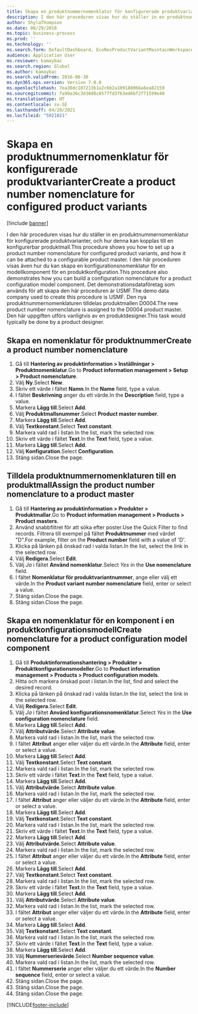 ```yaml
---
title: Skapa en produktnummernomenklatur för konfigurerade produktvarianter
description: I den här proceduren visas hur du ställer in en produktnummernomenklatur för konfigurerade produktvarianter, och hur denna kan kopplas till en konfigurerbar produktmall.
author: ShylaThompson
ms.date: 08/29/2018
ms.topic: business-process
ms.prod: ''
ms.technology: ''
ms.search.form: DefaultDashboard, EcoResProductVariantMaintainWorkspace, EcoResNomenclature, EcoResProductListPage, EcoResProductDetails, PCProductConfigurationModelListPage, PCProductConfigurationModelDetails
audience: Application User
ms.reviewer: kamaybac
ms.search.region: Global
ms.author: kamaybac
ms.search.validFrom: 2016-06-30
ms.dyn365.ops.version: Version 7.0.0
ms.openlocfilehash: 7ea30dc107213b1a2c6b2a109188066a6ea82159
ms.sourcegitcommit: fa99a36c3d30d0c0577fd3f63ed6bf2f71599e40
ms.translationtype: HT
ms.contentlocale: sv-SE
ms.lasthandoff: 04/20/2021
ms.locfileid: "5921021"
---
```

# <a name="create-a-product-number-nomenclature-for-configured-product-variants"></a><span data-ttu-id="e9b79-103">Skapa en produktnummernomenklatur för konfigurerade produktvarianter</span><span class="sxs-lookup"><span data-stu-id="e9b79-103">Create a product number nomenclature for configured product variants</span></span>

[!include [banner](../../includes/banner.md)]

<span data-ttu-id="e9b79-104">I den här proceduren visas hur du ställer in en produktnummernomenklatur för konfigurerade produktvarianter, och hur denna kan kopplas till en konfigurerbar produktmall.</span><span class="sxs-lookup"><span data-stu-id="e9b79-104">This procedure shows you how to set up a product number nomenclature for configured product variants, and how it can be attached to a configurable product master.</span></span> <span data-ttu-id="e9b79-105">I den här proceduren visas även hur du kan skapa en konfigurationsnomenklatur för en modellkomponent för en produktkonfiguration.</span><span class="sxs-lookup"><span data-stu-id="e9b79-105">This procedure also demonstrates how you can build a configuration nomenclature for a product configuration model component.</span></span> <span data-ttu-id="e9b79-106">Det demonstrationsdataföretag som används för att skapa den här proceduren är USMF.</span><span class="sxs-lookup"><span data-stu-id="e9b79-106">The demo data company used to create this procedure is USMF.</span></span> <span data-ttu-id="e9b79-107">Den nya produktnummernomenklaturen tilldelas produktmallen D0004.</span><span class="sxs-lookup"><span data-stu-id="e9b79-107">The new product number nomenclature is assigned to the D0004 product master.</span></span> <span data-ttu-id="e9b79-108">Den här uppgiften utförs vanligtvis av en produktdesigner.</span><span class="sxs-lookup"><span data-stu-id="e9b79-108">This task would typically be done by a product designer.</span></span>

## <a name="create-a-product-number-nomenclature"></a><span data-ttu-id="e9b79-109">Skapa en nomenklatur för produktnummer</span><span class="sxs-lookup"><span data-stu-id="e9b79-109">Create a product number nomenclature</span></span>

1. <span data-ttu-id="e9b79-110">Gå till **Hantering av produktinformation \> Inställningar \> Produktnomenklatur**.</span><span class="sxs-lookup"><span data-stu-id="e9b79-110">Go to **Product information management \> Setup \> Product nomenclature**.</span></span>
1. <span data-ttu-id="e9b79-111">Välj **Ny**.</span><span class="sxs-lookup"><span data-stu-id="e9b79-111">Select **New**.</span></span>
1. <span data-ttu-id="e9b79-112">Skriv ett värde i fältet **Namn**.</span><span class="sxs-lookup"><span data-stu-id="e9b79-112">In the **Name** field, type a value.</span></span>
1. <span data-ttu-id="e9b79-113">I fältet **Beskrivning** anger du ett värde.</span><span class="sxs-lookup"><span data-stu-id="e9b79-113">In the **Description** field, type a value.</span></span>
1. <span data-ttu-id="e9b79-114">Markera **Lägg till**.</span><span class="sxs-lookup"><span data-stu-id="e9b79-114">Select **Add**.</span></span>
1. <span data-ttu-id="e9b79-115">Välj **Produktmallsnummer**.</span><span class="sxs-lookup"><span data-stu-id="e9b79-115">Select **Product master number**.</span></span>
1. <span data-ttu-id="e9b79-116">Markera **Lägg till**.</span><span class="sxs-lookup"><span data-stu-id="e9b79-116">Select **Add**.</span></span>
1. <span data-ttu-id="e9b79-117">Välj **Textkonstant**.</span><span class="sxs-lookup"><span data-stu-id="e9b79-117">Select **Text constant**.</span></span>
1. <span data-ttu-id="e9b79-118">Markera vald rad i listan.</span><span class="sxs-lookup"><span data-stu-id="e9b79-118">In the list, mark the selected row.</span></span>
1. <span data-ttu-id="e9b79-119">Skriv ett värde i fältet **Text**.</span><span class="sxs-lookup"><span data-stu-id="e9b79-119">In the **Text** field, type a value.</span></span>
1. <span data-ttu-id="e9b79-120">Markera **Lägg till**.</span><span class="sxs-lookup"><span data-stu-id="e9b79-120">Select **Add**.</span></span>
1. <span data-ttu-id="e9b79-121">Välj **Konfiguration**.</span><span class="sxs-lookup"><span data-stu-id="e9b79-121">Select **Configuration**.</span></span>
1. <span data-ttu-id="e9b79-122">Stäng sidan.</span><span class="sxs-lookup"><span data-stu-id="e9b79-122">Close the page.</span></span>

## <a name="assign-the-product-number-nomenclature-to-a-product-master"></a><span data-ttu-id="e9b79-123">Tilldela produktnummernomenklaturen till en produktmall</span><span class="sxs-lookup"><span data-stu-id="e9b79-123">Assign the product number nomenclature to a product master</span></span>

1. <span data-ttu-id="e9b79-124">Gå till **Hantering av produktinformation \> Produkter \> Produktmallar**.</span><span class="sxs-lookup"><span data-stu-id="e9b79-124">Go to **Product information management \> Products \> Product masters**.</span></span>
1. <span data-ttu-id="e9b79-125">Använd snabbfiltret för att söka efter poster.</span><span class="sxs-lookup"><span data-stu-id="e9b79-125">Use the Quick Filter to find records.</span></span> <span data-ttu-id="e9b79-126">Filtrera till exempel på fältet **Produktnummer** med värdet "D".</span><span class="sxs-lookup"><span data-stu-id="e9b79-126">For example, filter on the **Product number** field with a value of 'D'.</span></span>
1. <span data-ttu-id="e9b79-127">Klicka på länken på önskad rad i valda listan.</span><span class="sxs-lookup"><span data-stu-id="e9b79-127">In the list, select the link in the selected row.</span></span>
1. <span data-ttu-id="e9b79-128">Välj **Redigera**.</span><span class="sxs-lookup"><span data-stu-id="e9b79-128">Select **Edit**.</span></span>
1. <span data-ttu-id="e9b79-129">Välj *Ja* i fältet **Använd nomenklatur**.</span><span class="sxs-lookup"><span data-stu-id="e9b79-129">Select *Yes* in the **Use nomenclature** field.</span></span>
1. <span data-ttu-id="e9b79-130">I fältet **Nomenklatur för produktvariantnummer**, ange eller välj ett värde.</span><span class="sxs-lookup"><span data-stu-id="e9b79-130">In the **Product variant number nomenclature** field, enter or select a value.</span></span>
1. <span data-ttu-id="e9b79-131">Stäng sidan.</span><span class="sxs-lookup"><span data-stu-id="e9b79-131">Close the page.</span></span>
1. <span data-ttu-id="e9b79-132">Stäng sidan.</span><span class="sxs-lookup"><span data-stu-id="e9b79-132">Close the page.</span></span>

## <a name="create-nomenclature-for-a-product-configuration-model-component"></a><span data-ttu-id="e9b79-133">Skapa en nomenklatur för en komponent i en produktkonfigurationsmodell</span><span class="sxs-lookup"><span data-stu-id="e9b79-133">Create nomenclature for a product configuration model component</span></span>

1. <span data-ttu-id="e9b79-134">Gå till **Produktinformationshantering \> Produkter \> Produktkonfigurationsmodeller**.</span><span class="sxs-lookup"><span data-stu-id="e9b79-134">Go to **Product information management \> Products \> Product configuration models**.</span></span>
1. <span data-ttu-id="e9b79-135">Hitta och markera önskad post i listan.</span><span class="sxs-lookup"><span data-stu-id="e9b79-135">In the list, find and select the desired record.</span></span>
1. <span data-ttu-id="e9b79-136">Klicka på länken på önskad rad i valda listan.</span><span class="sxs-lookup"><span data-stu-id="e9b79-136">In the list, select the link in the selected row.</span></span>
1. <span data-ttu-id="e9b79-137">Välj **Redigera**.</span><span class="sxs-lookup"><span data-stu-id="e9b79-137">Select **Edit**.</span></span>
1. <span data-ttu-id="e9b79-138">Välj *Ja* i fältet **Använd konfigurationsnomenklatur**.</span><span class="sxs-lookup"><span data-stu-id="e9b79-138">Select *Yes* in the **Use configuration nomenclature** field.</span></span>
1. <span data-ttu-id="e9b79-139">Markera **Lägg till**.</span><span class="sxs-lookup"><span data-stu-id="e9b79-139">Select **Add**.</span></span>
1. <span data-ttu-id="e9b79-140">Välj **Attributvärde**.</span><span class="sxs-lookup"><span data-stu-id="e9b79-140">Select **Attribute value**.</span></span>
1. <span data-ttu-id="e9b79-141">Markera vald rad i listan.</span><span class="sxs-lookup"><span data-stu-id="e9b79-141">In the list, mark the selected row.</span></span>
1. <span data-ttu-id="e9b79-142">I fältet **Attribut** anger eller väljer du ett värde.</span><span class="sxs-lookup"><span data-stu-id="e9b79-142">In the **Attribute** field, enter or select a value.</span></span>
1. <span data-ttu-id="e9b79-143">Markera **Lägg till**.</span><span class="sxs-lookup"><span data-stu-id="e9b79-143">Select **Add**.</span></span>
1. <span data-ttu-id="e9b79-144">Välj **Textkonstant**.</span><span class="sxs-lookup"><span data-stu-id="e9b79-144">Select **Text constant**.</span></span>
1. <span data-ttu-id="e9b79-145">Markera vald rad i listan.</span><span class="sxs-lookup"><span data-stu-id="e9b79-145">In the list, mark the selected row.</span></span>
1. <span data-ttu-id="e9b79-146">Skriv ett värde i fältet **Text**.</span><span class="sxs-lookup"><span data-stu-id="e9b79-146">In the **Text** field, type a value.</span></span>
1. <span data-ttu-id="e9b79-147">Markera **Lägg till**.</span><span class="sxs-lookup"><span data-stu-id="e9b79-147">Select **Add**.</span></span>
1. <span data-ttu-id="e9b79-148">Välj **Attributvärde**.</span><span class="sxs-lookup"><span data-stu-id="e9b79-148">Select **Attribute value**.</span></span>
1. <span data-ttu-id="e9b79-149">Markera vald rad i listan.</span><span class="sxs-lookup"><span data-stu-id="e9b79-149">In the list, mark the selected row.</span></span>
1. <span data-ttu-id="e9b79-150">I fältet **Attribut** anger eller väljer du ett värde.</span><span class="sxs-lookup"><span data-stu-id="e9b79-150">In the **Attribute** field, enter or select a value.</span></span>
1. <span data-ttu-id="e9b79-151">Markera **Lägg till**.</span><span class="sxs-lookup"><span data-stu-id="e9b79-151">Select **Add**.</span></span>
1. <span data-ttu-id="e9b79-152">Välj **Textkonstant**.</span><span class="sxs-lookup"><span data-stu-id="e9b79-152">Select **Text constant**.</span></span>
1. <span data-ttu-id="e9b79-153">Markera vald rad i listan.</span><span class="sxs-lookup"><span data-stu-id="e9b79-153">In the list, mark the selected row.</span></span>
1. <span data-ttu-id="e9b79-154">Skriv ett värde i fältet **Text**.</span><span class="sxs-lookup"><span data-stu-id="e9b79-154">In the **Text** field, type a value.</span></span>
1. <span data-ttu-id="e9b79-155">Markera **Lägg till**.</span><span class="sxs-lookup"><span data-stu-id="e9b79-155">Select **Add**.</span></span>
1. <span data-ttu-id="e9b79-156">Välj **Attributvärde**.</span><span class="sxs-lookup"><span data-stu-id="e9b79-156">Select **Attribute value**.</span></span>
1. <span data-ttu-id="e9b79-157">Markera vald rad i listan.</span><span class="sxs-lookup"><span data-stu-id="e9b79-157">In the list, mark the selected row.</span></span>
1. <span data-ttu-id="e9b79-158">I fältet **Attribut** anger eller väljer du ett värde.</span><span class="sxs-lookup"><span data-stu-id="e9b79-158">In the **Attribute** field, enter or select a value.</span></span>
1. <span data-ttu-id="e9b79-159">Markera **Lägg till**.</span><span class="sxs-lookup"><span data-stu-id="e9b79-159">Select **Add**.</span></span>
1. <span data-ttu-id="e9b79-160">Välj **Textkonstant**.</span><span class="sxs-lookup"><span data-stu-id="e9b79-160">Select **Text constant**.</span></span>
1. <span data-ttu-id="e9b79-161">Markera vald rad i listan.</span><span class="sxs-lookup"><span data-stu-id="e9b79-161">In the list, mark the selected row.</span></span>
1. <span data-ttu-id="e9b79-162">Skriv ett värde i fältet **Text**.</span><span class="sxs-lookup"><span data-stu-id="e9b79-162">In the **Text** field, type a value.</span></span>
1. <span data-ttu-id="e9b79-163">Markera **Lägg till**.</span><span class="sxs-lookup"><span data-stu-id="e9b79-163">Select **Add**.</span></span>
1. <span data-ttu-id="e9b79-164">Välj **Attributvärde**.</span><span class="sxs-lookup"><span data-stu-id="e9b79-164">Select **Attribute value**.</span></span>
1. <span data-ttu-id="e9b79-165">Markera vald rad i listan.</span><span class="sxs-lookup"><span data-stu-id="e9b79-165">In the list, mark the selected row.</span></span>
1. <span data-ttu-id="e9b79-166">I fältet **Attribut** anger eller väljer du ett värde.</span><span class="sxs-lookup"><span data-stu-id="e9b79-166">In the **Attribute** field, enter or select a value.</span></span>
1. <span data-ttu-id="e9b79-167">Markera **Lägg till**.</span><span class="sxs-lookup"><span data-stu-id="e9b79-167">Select **Add**.</span></span>
1. <span data-ttu-id="e9b79-168">Välj **Textkonstant**.</span><span class="sxs-lookup"><span data-stu-id="e9b79-168">Select **Text constant**.</span></span>
1. <span data-ttu-id="e9b79-169">Markera vald rad i listan.</span><span class="sxs-lookup"><span data-stu-id="e9b79-169">In the list, mark the selected row.</span></span>
1. <span data-ttu-id="e9b79-170">Skriv ett värde i fältet **Text**.</span><span class="sxs-lookup"><span data-stu-id="e9b79-170">In the **Text** field, type a value.</span></span>
1. <span data-ttu-id="e9b79-171">Markera **Lägg till**.</span><span class="sxs-lookup"><span data-stu-id="e9b79-171">Select **Add**.</span></span>
1. <span data-ttu-id="e9b79-172">Välj **Nummerserievärde**.</span><span class="sxs-lookup"><span data-stu-id="e9b79-172">Select **Number sequence value**.</span></span>
1. <span data-ttu-id="e9b79-173">Markera vald rad i listan.</span><span class="sxs-lookup"><span data-stu-id="e9b79-173">In the list, mark the selected row.</span></span>
1. <span data-ttu-id="e9b79-174">I fältet **Nummerserie** anger eller väljer du ett värde.</span><span class="sxs-lookup"><span data-stu-id="e9b79-174">In the **Number sequence** field, enter or select a value.</span></span>
1. <span data-ttu-id="e9b79-175">Stäng sidan.</span><span class="sxs-lookup"><span data-stu-id="e9b79-175">Close the page.</span></span>
1. <span data-ttu-id="e9b79-176">Stäng sidan.</span><span class="sxs-lookup"><span data-stu-id="e9b79-176">Close the page.</span></span>
1. <span data-ttu-id="e9b79-177">Stäng sidan.</span><span class="sxs-lookup"><span data-stu-id="e9b79-177">Close the page.</span></span>

[!INCLUDE[footer-include](../../../includes/footer-banner.md)]